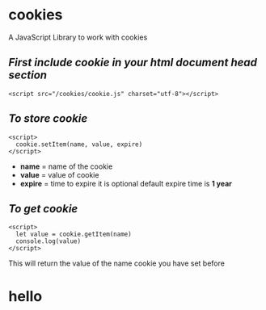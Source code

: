 # cookies
A JavaScript Library to work with cookies

## ***First include cookie in your html document head section***
```
<script src="/cookies/cookie.js" charset="utf-8"></script>
```
## ***To store cookie***
```
<script>
  cookie.setItem(name, value, expire)
</script>
```
- **name** = name of the cookie
- **value** = value of cookie
- **expire** = time to expire it is optional default expire time is **1 year**

## ***To get cookie***
```
<script>
  let value = cookie.getItem(name)
  console.log(value)
</script>
```
This will return the value of the name cookie you have set before
<h1>hello</h1>
